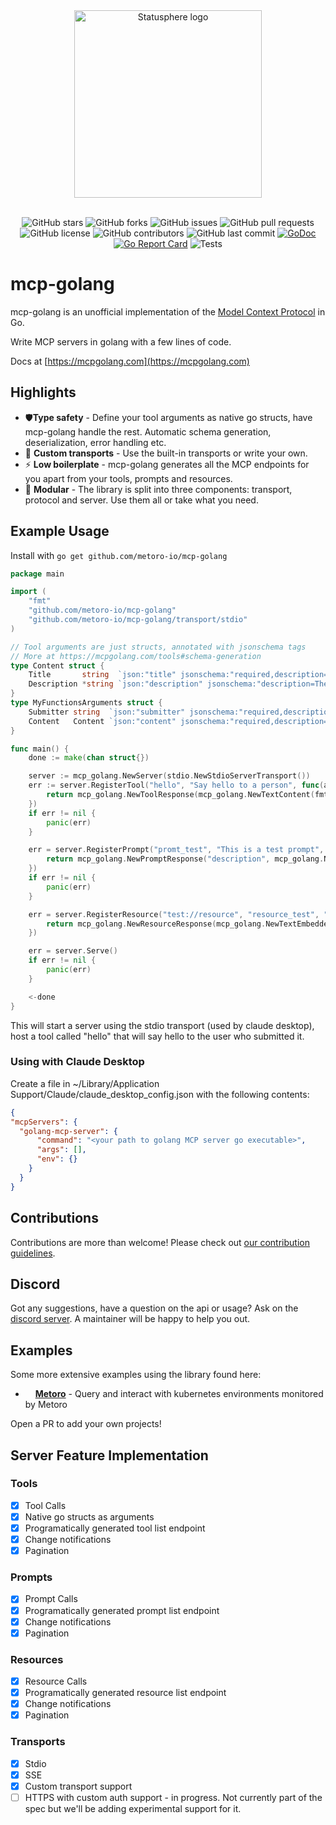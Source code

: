 <div align="center">
<img src="./resources/mcp-golang-logo.webp" height="300" alt="Statusphere logo">
</div>
<br/>
<div align="center">

![GitHub stars](https://img.shields.io/github/stars/metoro-io/mcp-golang?style=social)
![GitHub forks](https://img.shields.io/github/forks/metoro-io/mcp-golang?style=social)
![GitHub issues](https://img.shields.io/github/issues/metoro-io/mcp-golang)
![GitHub pull requests](https://img.shields.io/github/issues-pr/metoro-io/mcp-golang)
![GitHub license](https://img.shields.io/github/license/metoro-io/mcp-golang)
![GitHub contributors](https://img.shields.io/github/contributors/metoro-io/mcp-golang)
![GitHub last commit](https://img.shields.io/github/last-commit/metoro-io/mcp-golang)
[![GoDoc](https://pkg.go.dev/badge/github.com/metoro-io/mcp-golang.svg)](https://pkg.go.dev/github.com/metoro-io/mcp-golang)
[![Go Report Card](https://goreportcard.com/badge/github.com/metoro-io/mcp-golang)](https://goreportcard.com/report/github.com/metoro-io/mcp-golang)
![Tests](https://github.com/metoro-io/mcp-golang/actions/workflows/go-test.yml/badge.svg)




</div>

# mcp-golang 

mcp-golang is an unofficial implementation of the [Model Context Protocol](https://modelcontextprotocol.io/) in Go.

Write MCP servers in golang with a few lines of code.

Docs at [https://mcpgolang.com](https://mcpgolang.com)

## Highlights
- 🛡️**Type safety** - Define your tool arguments as native go structs, have mcp-golang handle the rest. Automatic schema generation, deserialization, error handling etc.
- 🚛 **Custom transports** - Use the built-in transports or write your own.
- ⚡ **Low boilerplate** - mcp-golang generates all the MCP endpoints for you apart from your tools, prompts and resources.
- 🧩 **Modular** - The library is split into three components: transport, protocol and server. Use them all or take what you need.

## Example Usage

Install with `go get github.com/metoro-io/mcp-golang`

```go
package main

import (
	"fmt"
	"github.com/metoro-io/mcp-golang"
	"github.com/metoro-io/mcp-golang/transport/stdio"
)

// Tool arguments are just structs, annotated with jsonschema tags
// More at https://mcpgolang.com/tools#schema-generation
type Content struct {
	Title       string  `json:"title" jsonschema:"required,description=The title to submit"`
	Description *string `json:"description" jsonschema:"description=The description to submit"`
}
type MyFunctionsArguments struct {
	Submitter string  `json:"submitter" jsonschema:"required,description=The name of the thing calling this tool (openai, google, claude, etc)"`
	Content   Content `json:"content" jsonschema:"required,description=The content of the message"`
}

func main() {
	done := make(chan struct{})

	server := mcp_golang.NewServer(stdio.NewStdioServerTransport())
	err := server.RegisterTool("hello", "Say hello to a person", func(arguments MyFunctionsArguments) (*mcp_golang.ToolResponse, error) {
		return mcp_golang.NewToolResponse(mcp_golang.NewTextContent(fmt.Sprintf("Hello, %server!", arguments.Submitter))), nil
	})
	if err != nil {
		panic(err)
	}

	err = server.RegisterPrompt("promt_test", "This is a test prompt", func(arguments Content) (*mcp_golang.PromptResponse, error) {
		return mcp_golang.NewPromptResponse("description", mcp_golang.NewPromptMessage(mcp_golang.NewTextContent(fmt.Sprintf("Hello, %server!", arguments.Title)), mcp_golang.RoleUser)), nil
	})
	if err != nil {
		panic(err)
	}

	err = server.RegisterResource("test://resource", "resource_test", "This is a test resource", "application/json", func() (*mcp_golang.ResourceResponse, error) {
		return mcp_golang.NewResourceResponse(mcp_golang.NewTextEmbeddedResource("test://resource", "This is a test resource", "application/json")), nil
	})

	err = server.Serve()
	if err != nil {
		panic(err)
	}

	<-done
}

```

This will start a server using the stdio transport (used by claude desktop), host a tool called "hello" that will say hello to the user who submitted it.

### Using with Claude Desktop

Create a file in ~/Library/Application Support/Claude/claude_desktop_config.json with the following contents:

```json
{
"mcpServers": {
  "golang-mcp-server": {
      "command": "<your path to golang MCP server go executable>",
      "args": [],
      "env": {}
    }
  }
}
``` 

## Contributions

Contributions are more than welcome! Please check out [our contribution guidelines](./CONTRIBUTING.md).

## Discord

Got any suggestions, have a question on the api or usage? Ask on the [discord server](https://discord.gg/33saRwE3pT). 
A maintainer will be happy to help you out.

## Examples

Some more extensive examples using the library found here:

- <img height="12" width="12" src="https://metoro.io/static/images/logos/Metoro.svg" /> **[Metoro](https://github.com/metoro-io/metoro-mcp-server)** - Query and interact with kubernetes environments monitored by Metoro

Open a PR to add your own projects!

## Server Feature Implementation

### Tools
- [x] Tool Calls
- [x] Native go structs as arguments
- [x] Programatically generated tool list endpoint
- [x] Change notifications
- [x] Pagination

### Prompts
- [x] Prompt Calls
- [x] Programatically generated prompt list endpoint
- [x] Change notifications
- [x] Pagination

### Resources
- [x] Resource Calls
- [x] Programatically generated resource list endpoint
- [x] Change notifications
- [x] Pagination

### Transports
- [x] Stdio
- [x] SSE
- [x] Custom transport support
- [ ] HTTPS with custom auth support - in progress. Not currently part of the spec but we'll be adding experimental support for it.